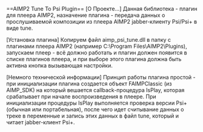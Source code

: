 ==AIMP2 Tune To Psi Plugin==
[О Проекте...]
  Данная библиотека - плагин для плеера AIMP2, назначение плагина - передача 
данных о прослушиваемой композиции из плеера AIMP2 jabber-клиенту Psi/Psi+ в
виде tune.

[Установка плагина]
  Копируем файл aimp_psi_tune.dll в папку с плагинами плеера AIMP2 
(например C:\Program Files\AIMP2\Plugins), запускаем плеер - всё должно работать
и плагин должен появится в списке плагинов плеера, и при выборе этого плагина 
должна быть активна кнопка вызывающая настройки.

[Немного технической информации]
  Принцип работы плагина простой - при инициализации плагина создается объект 
FAIMPClassic (из AIMP_SDK) на который вешается callback-процедура IsPlay,
которая срабатывает при начале воспроизведения в плеере. При инициализации 
процедуры IsPlay выполняется проверка версии Psi+ (обычная или портабельная),
после чего идет считывание данных о треке в переменные и запись этих данных в
файл tune, который и читает jabber-клиент Psi+.
